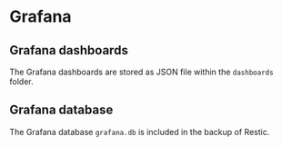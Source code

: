 # Grafana

## Grafana dashboards
The Grafana dashboards are stored as JSON file within the `dashboards` folder.

## Grafana database
The Grafana database `grafana.db` is included in the backup of Restic.
